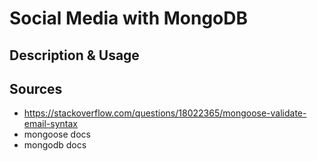 # Social Media with MongoDB

## Description & Usage

## Sources
- https://stackoverflow.com/questions/18022365/mongoose-validate-email-syntax
- mongoose docs
- mongodb docs